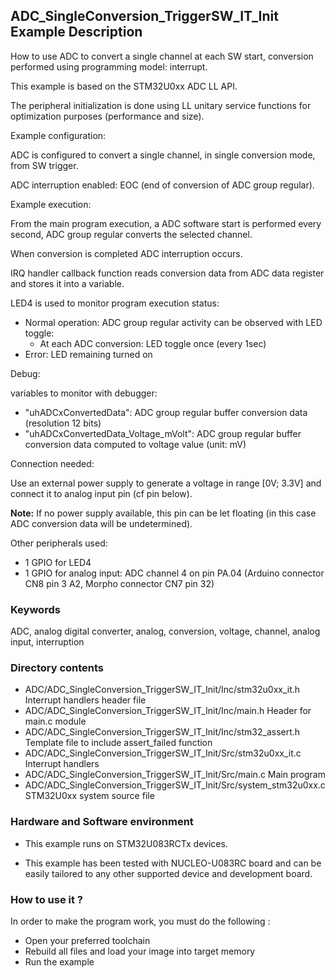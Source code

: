 ## <b>ADC_SingleConversion_TriggerSW_IT_Init Example Description</b>

How to use ADC to convert a single channel at each SW start,
conversion performed using programming model: interrupt.

This example is based on the STM32U0xx ADC LL API.

The peripheral initialization is done using LL unitary service functions
for optimization purposes (performance and size).

Example configuration:

ADC is configured to convert a single channel, in single conversion mode,
from SW trigger.

ADC interruption enabled: EOC (end of conversion of ADC group regular).

Example execution:

From the main program execution, a ADC software start is performed
every second, ADC group regular converts the selected channel.

When conversion is completed ADC interruption occurs.

IRQ handler callback function reads conversion data from ADC data register
and stores it into a variable.

LED4 is used to monitor program execution status:

- Normal operation: ADC group regular activity can be observed with LED toggle:
  - At each ADC conversion: LED toggle once (every 1sec)
- Error: LED remaining turned on

Debug: 

variables to monitor with debugger:

- "uhADCxConvertedData": ADC group regular buffer conversion data (resolution 12 bits)
- "uhADCxConvertedData_Voltage_mVolt": ADC group regular buffer conversion data computed to voltage value (unit: mV)

Connection needed:

Use an external power supply to generate a voltage in range [0V; 3.3V]
and connect it to analog input pin (cf pin below).

**Note:** If no power supply available, this pin can be let floating (in this case
ADC conversion data will be undetermined).

Other peripherals used:

 - 1 GPIO for LED4
 - 1 GPIO for analog input: ADC channel 4 on pin PA.04 (Arduino connector CN8 pin 3 A2, Morpho connector CN7 pin 32)

### <b>Keywords</b>

ADC, analog digital converter, analog, conversion, voltage, channel, analog input, interruption

### <b>Directory contents</b>

  - ADC/ADC_SingleConversion_TriggerSW_IT_Init/Inc/stm32u0xx_it.h         Interrupt handlers header file
  - ADC/ADC_SingleConversion_TriggerSW_IT_Init/Inc/main.h                  Header for main.c module
  - ADC/ADC_SingleConversion_TriggerSW_IT_Init/Inc/stm32_assert.h          Template file to include assert_failed function
  - ADC/ADC_SingleConversion_TriggerSW_IT_Init/Src/stm32u0xx_it.c         Interrupt handlers
  - ADC/ADC_SingleConversion_TriggerSW_IT_Init/Src/main.c                  Main program
  - ADC/ADC_SingleConversion_TriggerSW_IT_Init/Src/system_stm32u0xx.c     STM32U0xx system source file


### <b>Hardware and Software environment</b>

  - This example runs on STM32U083RCTx devices.

  - This example has been tested with NUCLEO-U083RC board and can be
    easily tailored to any other supported device and development board.

### <b>How to use it ?</b>

In order to make the program work, you must do the following :

 - Open your preferred toolchain
 - Rebuild all files and load your image into target memory
 - Run the example

